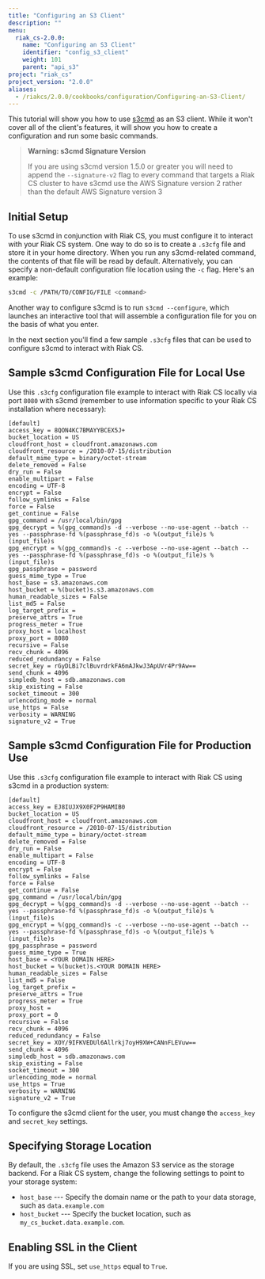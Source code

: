 ```yaml
---
title: "Configuring an S3 Client"
description: ""
menu:
  riak_cs-2.0.0:
    name: "Configuring an S3 Client"
    identifier: "config_s3_client"
    weight: 101
    parent: "api_s3"
project: "riak_cs"
project_version: "2.0.0"
aliases:
  - /riakcs/2.0.0/cookbooks/configuration/Configuring-an-S3-Client/
---
```


This tutorial will show you how to use [s3cmd](http://s3tools.org/s3cmd)
as an S3 client. While it won't cover all of the client's features, it
will show you how to create a configuration and run some basic commands.

>**Warning: s3cmd Signature Version**
>
> If you are using s3cmd version 1.5.0 or greater you will need to append the
> `--signature-v2` flag to every command that targets a Riak CS cluster to have
> s3cmd use the AWS Signature version 2 rather than the default AWS Signature
> version 3

## Initial Setup

To use s3cmd in conjunction with Riak CS, you must configure it to
interact with your Riak CS system. One way to do so is to create a
`.s3cfg` file and store it in your home directory. When you run any
s3cmd-related command, the contents of that file will be read by
default.  Alternatively, you can specify a non-default configuration
file location using the `-c` flag.  Here's an example:

```bash
s3cmd -c /PATH/TO/CONFIG/FILE <command>
```

Another way to configure s3cmd is to run `s3cmd --configure`, which
launches an interactive tool that will assemble a configuration file for
you on the basis of what you enter.

In the next section you'll find a few sample `.s3cfg` files that can be
used to configure s3cmd to interact with Riak CS.

## Sample s3cmd Configuration File for Local Use

Use this `.s3cfg` configuration file example to interact with Riak CS
locally via port `8080` with s3cmd (remember to use information specific
to your Riak CS installation where necessary):

```config
[default]
access_key = 8QON4KC7BMAYYBCEX5J+
bucket_location = US
cloudfront_host = cloudfront.amazonaws.com
cloudfront_resource = /2010-07-15/distribution
default_mime_type = binary/octet-stream
delete_removed = False
dry_run = False
enable_multipart = False
encoding = UTF-8
encrypt = False
follow_symlinks = False
force = False
get_continue = False
gpg_command = /usr/local/bin/gpg
gpg_decrypt = %(gpg_command)s -d --verbose --no-use-agent --batch --yes --passphrase-fd %(passphrase_fd)s -o %(output_file)s %(input_file)s
gpg_encrypt = %(gpg_command)s -c --verbose --no-use-agent --batch --yes --passphrase-fd %(passphrase_fd)s -o %(output_file)s %(input_file)s
gpg_passphrase = password
guess_mime_type = True
host_base = s3.amazonaws.com
host_bucket = %(bucket)s.s3.amazonaws.com
human_readable_sizes = False
list_md5 = False
log_target_prefix =
preserve_attrs = True
progress_meter = True
proxy_host = localhost
proxy_port = 8080
recursive = False
recv_chunk = 4096
reduced_redundancy = False
secret_key = rGyDLBi7clBuvrdrkFA6mAJkwJ3ApUVr4Pr9Aw==
send_chunk = 4096
simpledb_host = sdb.amazonaws.com
skip_existing = False
socket_timeout = 300
urlencoding_mode = normal
use_https = False
verbosity = WARNING
signature_v2 = True
```

## Sample s3cmd Configuration File for Production Use

Use this `.s3cfg` configuration file example to interact with Riak CS
using s3cmd in a production system:

```config
[default]
access_key = EJ8IUJX9X0F2P9HAMIB0
bucket_location = US
cloudfront_host = cloudfront.amazonaws.com
cloudfront_resource = /2010-07-15/distribution
default_mime_type = binary/octet-stream
delete_removed = False
dry_run = False
enable_multipart = False
encoding = UTF-8
encrypt = False
follow_symlinks = False
force = False
get_continue = False
gpg_command = /usr/local/bin/gpg
gpg_decrypt = %(gpg_command)s -d --verbose --no-use-agent --batch --yes --passphrase-fd %(passphrase_fd)s -o %(output_file)s %(input_file)s
gpg_encrypt = %(gpg_command)s -c --verbose --no-use-agent --batch --yes --passphrase-fd %(passphrase_fd)s -o %(output_file)s %(input_file)s
gpg_passphrase = password
guess_mime_type = True
host_base = <YOUR DOMAIN HERE>
host_bucket = %(bucket)s.<YOUR DOMAIN HERE>
human_readable_sizes = False
list_md5 = False
log_target_prefix =
preserve_attrs = True
progress_meter = True
proxy_host =
proxy_port = 0
recursive = False
recv_chunk = 4096
reduced_redundancy = False
secret_key = XOY/9IFKVEDUl6Allrkj7oyH9XW+CANnFLEVuw==
send_chunk = 4096
simpledb_host = sdb.amazonaws.com
skip_existing = False
socket_timeout = 300
urlencoding_mode = normal
use_https = True
verbosity = WARNING
signature_v2 = True
```

To configure the s3cmd client for the user, you must change the
`access_key` and `secret_key` settings.

## Specifying Storage Location

By default, the `.s3cfg` file uses the Amazon S3 service as the storage
backend. For a Riak CS system, change the following settings to point to
your storage system:

* `host_base` --- Specify the domain name or the path to your data
  storage, such as `data.example.com`
* `host_bucket` --- Specify the bucket location, such as
  `my_cs_bucket.data.example.com`.

## Enabling SSL in the Client

If you are using SSL, set `use_https` equal to `True`.
